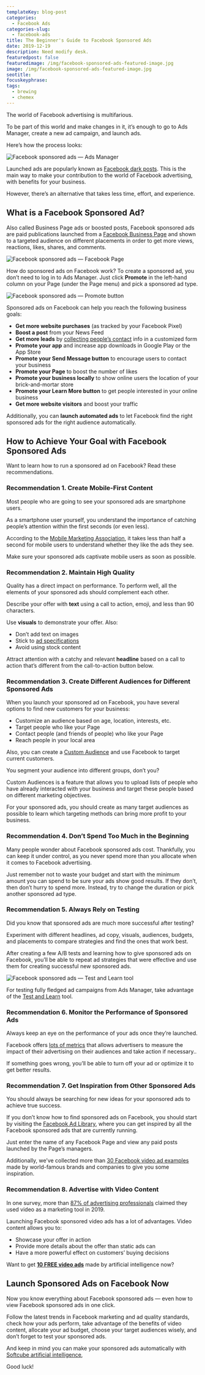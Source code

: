 ```yaml
---
templateKey: blog-post
categories:
  - Facebook Ads
categories-slug:
  - facebook-ads
title: The Beginner's Guide to Facebook Sponsored Ads
date: 2019-12-19
description: Need modify desk.
featuredpost: false
featuredimage: /img/facebook-sponsored-ads-featured-image.jpg
image: /img/facebook-sponsored-ads-featured-image.jpg
seotitle:
focuskeyphrase:
tags:
  - brewing
  - chemex
---
```

<!--StartFragment-->

The world of Facebook advertising is multifarious. 

To be part of this world and make changes in it, it’s enough to go to Ads Manager, create a new ad campaign, and launch ads.

Here’s how the process looks:

![Facebook sponsored ads — Ads Manager](/img/facebook-sponsored-ads-ads-manager.jpg)

Launched ads are popularly known as [Facebook dark posts](https://softcube.com/guide-to-dark-posts-on-facebook/). This is the main way to make your contribution to the world of Facebook advertising, with benefits for your business.

However, there’s an alternative that takes less time, effort, and experience.

## What is a Facebook Sponsored Ad?

Also called Business Page ads or boosted posts, Facebook sponsored ads are paid publications launched from a [Facebook Business Page](https://softcube.com/how-to-create-a-facebook-business-page/) and shown to a targeted audience on different placements in order to get more views, reactions, likes, shares, and comments.

![Facebook sponsored ads — Facebook Page](/img/facebook-sponsored-ads-facebook-page.jpg)

How do sponsored ads on Facebook work? To create a sponsored ad, you don’t need to log in to Ads Manager. Just click **Promote** in the left-hand column on your Page (under the Page menu) and pick a sponsored ad type.

![Facebook sponsored ads — Promote button](/img/facebook-sponsored-ads-promote-button.jpg)

Sponsored ads on Facebook can help you reach the following business goals:

- **Get more website purchases** (as tracked by your Facebook Pixel)
- **Boost a post** from your News Feed
- **Get more leads** by [collecting people’s contact](https://softcube.com/how-to-create-facebook-lead-generation-ads/) info in a customized form
- **Promote your app** and increase app downloads in Google Play or the App Store
- **Promote your Send Message button** to encourage users to contact your business
- **Promote your Page** to boost the number of likes
- **Promote your business locally** to show online users the location of your brick-and-mortar store 
- **Promote your Learn More button** to get people interested in your online business
- **Get more website visitors** and boost your traffic

Additionally, you can **launch automated ads** to let Facebook find the right sponsored ads for the right audience automatically.

## How to Achieve Your Goal with Facebook Sponsored Ads

Want to learn how to run a sponsored ad on Facebook? Read these recommendations.

### Recommendation 1. Create Mobile-First Content 

Most people who are going to see your sponsored ads are smartphone users. 

As a smartphone user yourself, you understand the importance of catching people’s attention within the first seconds (or even less).

According to the [Mobile Marketing Association](https://www.mmaglobal.com/news/mobile-marketing-association-reveal-brands-need-first-second-strategy), it takes less than half a second for mobile users to understand whether they like the ads they see.

Make sure your sponsored ads captivate mobile users as soon as possible.

### Recommendation 2. Maintain High Quality 

Quality has a direct impact on performance. To perform well, all the elements of your sponsored ads should complement each other.

Describe your offer with **text** using a call to action, emoji, and less than 90 characters.

Use **visuals** to demonstrate your offer. Also:

- Don’t add text on images
- Stick to [ad specifications](https://softcube.com/questions-about-facebook-video-ad-specs/)
- Avoid using stock content

Attract attention with a catchy and relevant **headline** based on a call to action that’s different from the call-to-action button below.

### Recommendation 3. Create Different Audiences for Different Sponsored Ads

When you launch your sponsored ad on Facebook, you have several options to find new customers for your business:

- Customize an audience based on age, location, interests, etc.
- Target people who like your Page
- Contact people (and friends of people) who like your Page
- Reach people in your local area

Also, you can create a [Custom Audience](https://softcube.com/guide-to-facebook-custom-audiences/) and use Facebook to target current customers. 

You segment your audience into different groups, don’t you?

Custom Audiences is a feature that allows you to upload lists of people who have already interacted with your business and target these people based on different marketing objectives.

For your sponsored ads, you should create as many target audiences as possible to learn which targeting methods can bring more profit to your business.

### Recommendation 4. Don’t Spend Too Much in the Beginning

Many people wonder about Facebook sponsored ads cost. Thankfully, you can keep it under control, as you never spend more than you allocate when it comes to Facebook advertising.

Just remember not to waste your budget and start with the minimum amount you can spend to be sure your ads show good results. If they don’t, then don’t hurry to spend more. Instead, try to change the duration or pick another sponsored ad type. 

### Recommendation 5. Always Rely on Testing

Did you know that sponsored ads are much more successful after testing?

Experiment with different headlines, ad copy, visuals, audiences, budgets, and placements to compare strategies and find the ones that work best.

After creating a few A/B tests and learning how to give sponsored ads on Facebook, you’ll be able to repeat ad strategies that were effective and use them for creating successful new sponsored ads.

![Facebook sponsored ads — Test and Learn tool](/img/facebook-sponsored-ads-test-and-learn.jpg)

For testing fully fledged ad campaigns from Ads Manager, take advantage of the [Test and Learn](https://www.facebook.com/test-and-learn/) tool.

### Recommendation 6. Monitor the Performance of Sponsored Ads

Always keep an eye on the performance of your ads once they’re launched. 

Facebook offers [lots of metrics](https://softcube.com/essential-facebook-ad-metrics-you-must-use/) that allows advertisers to measure the impact of their advertising on their audiences and take action if necessary..

If something goes wrong, you’ll be able to turn off your ad or optimize it to get better results.

### Recommendation 7. Get Inspiration from Other Sponsored Ads

You should always be searching for new ideas for your sponsored ads to achieve true success.

If you don’t know how to find sponsored ads on Facebook, you should start by visiting the [Facebook Ad Library](https://www.facebook.com/ads/library/), where you can get inspired by all the Facebook sponsored ads that are currently running.

Just enter the name of any Facebook Page and view any paid posts launched by the Page’s managers.

Additionally, we’ve collected more than [30 Facebook video ad examples](https://softcube.com/best-facebook-video-ad-examples-2019/) made by world-famous brands and companies to give you some inspiration. 

### Recommendation 8. Advertise with Video Content

In one survey, more than [87% of advertising professionals](https://softcube.com/70-video-marketing-statistics-for-2020/) claimed they used video as a marketing tool in 2019.

Launching Facebook sponsored video ads has a lot of advantages. Video content allows you to:

- Showcase your offer in action
- Provide more details about the offer than static ads can
- Have a more powerful effect on customers’ buying decisions

Want to get [**10 FREE video ads**](https://softcube.com/get-ten-ads/) made by artificial intelligence now?

## Launch Sponsored Ads on Facebook Now

Now you know everything about Facebook sponsored ads — even how to view Facebook sponsored ads in one click.

Follow the latest trends in Facebook marketing and ad quality standards, check how your ads perform, take advantage of the benefits of video content, allocate your ad budget, choose your target audiences wisely, and don’t forget to test your sponsored ads.

And keep in mind you can make your sponsored ads automatically with [Softcube artificial intelligence](http://softcube.com),

Good luck!
